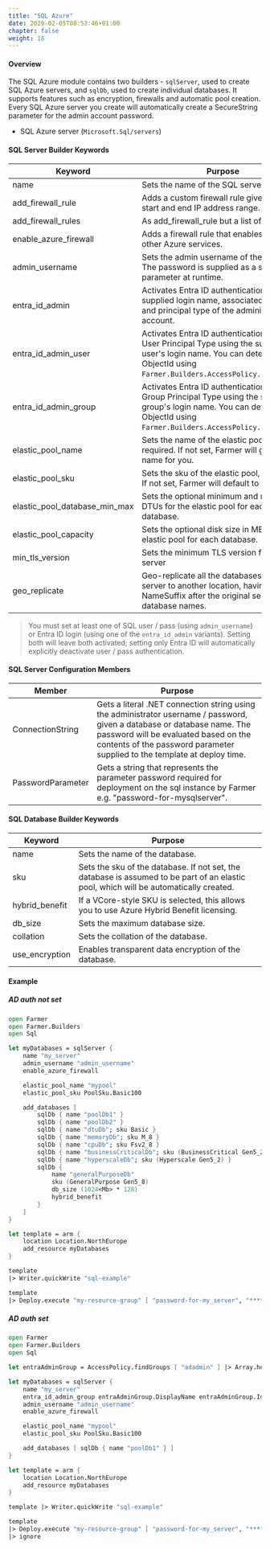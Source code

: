 ```yaml
---
title: "SQL Azure"
date: 2020-02-05T08:53:46+01:00
chapter: false
weight: 18
---
```


#### Overview
The SQL Azure module contains two builders - `sqlServer`, used to create SQL Azure servers, and `sqlDb`, used to create individual databases. It supports features such as encryption, firewalls and automatic pool creation. Every SQL Azure server you create will automatically create a SecureString parameter for the admin account password.

* SQL Azure server (`Microsoft.Sql/servers`)

#### SQL Server Builder Keywords
| Keyword | Purpose |
|-|---------------------------------------------------------------------------------------------------------------------------------|
| name | Sets the name of the SQL server. |
| add_firewall_rule | Adds a custom firewall rule given a name, start and end IP address range. |
| add_firewall_rules | As add_firewall_rule but a list of rules |
| enable_azure_firewall | Adds a firewall rule that enables access to other Azure services. |
| admin_username | Sets the admin username of the server. The password is supplied as a secret parameter at runtime. |
| entra_id_admin | Activates Entra ID authentication using the supplied login name, associated objectId and principal type of the administrator account. |
| entra_id_admin_user | Activates Entra ID authentication for the User Principal Type using the supplied user's login name. You can determine the ObjectId using `Farmer.Builders.AccessPolicy.findUsers`. |
| entra_id_admin_group | Activates Entra ID authentication for the Group Principal Type using the supplied group's login name. You can determine the ObjectId using `Farmer.Builders.AccessPolicy.findGroups`. |
| elastic_pool_name | Sets the name of the elastic pool, if required. If not set, Farmer will generate a name for you. |
| elastic_pool_sku | Sets the sku of the elastic pool, if required. If not set, Farmer will default to Basic 50. |
| elastic_pool_database_min_max | Sets the optional minimum and maximum DTUs for the elastic pool for each database. |
| elastic_pool_capacity | Sets the optional disk size in MB for the elastic pool for each database. |
| min_tls_version | Sets the minimum TLS version for the SQL server |
| geo_replicate | Geo-replicate all the databases in this server to another location, having NameSuffix after the original server and database names. |

> You must set at least one of SQL user / pass (using `admin_username`) or Entra ID login (using one of the `entra_id_admin` variants).
> Setting both will leave both activated; setting only Entra ID will automatically explicitly deactivate user / pass authentication.

#### SQL Server Configuration Members
| Member | Purpose |
|-|-|
| ConnectionString | Gets a literal .NET connection string using the administrator username / password, given a database or database name. The password will be evaluated based on the contents of the password parameter supplied to the template at deploy time. |
| PasswordParameter | Gets a string that represents the parameter password required for deployment on the sql instance by Farmer e.g. "password-for-mysqlserver".

#### SQL Database Builder Keywords

| Keyword | Purpose |
|-|-|
| name | Sets the name of the database. |
| sku | Sets the sku of the database. If not set, the database is assumed to be part of an elastic pool, which will be automatically created. |
| hybrid_benefit | If a VCore-style SKU is selected, this allows you to use Azure Hybrid Benefit licensing. |
| db_size | Sets the maximum database size. |
| collation | Sets the collation of the database. |
| use_encryption | Enables transparent data encryption of the database. |

#### Example

##### AD auth not set
```fsharp
open Farmer
open Farmer.Builders
open Sql

let myDatabases = sqlServer {
    name "my_server"
    admin_username "admin_username"
    enable_azure_firewall

    elastic_pool_name "mypool"
    elastic_pool_sku PoolSku.Basic100

    add_databases [
        sqlDb { name "poolDb1" }
        sqlDb { name "poolDb2" }
        sqlDb { name "dtuDb"; sku Basic }
        sqlDb { name "memoryDb"; sku M_8 }
        sqlDb { name "cpuDb"; sku Fsv2_8 }
        sqlDb { name "businessCriticalDb"; sku (BusinessCritical Gen5_2) }
        sqlDb { name "hyperscaleDb"; sku (Hyperscale Gen5_2) }
        sqlDb {
            name "generalPurposeDb"
            sku (GeneralPurpose Gen5_8)
            db_size (1024<Mb> * 128)
            hybrid_benefit
        }
    ]
}

let template = arm {
    location Location.NorthEurope
    add_resource myDatabases
}

template
|> Writer.quickWrite "sql-example"

template
|> Deploy.execute "my-resource-group" [ "password-for-my_server", "*****" ]
```

##### AD auth set
```fsharp
open Farmer
open Farmer.Builders
open Sql

let entraAdminGroup = AccessPolicy.findGroups [ "adadmin" ] |> Array.head

let myDatabases = sqlServer {
    name "my_server"
    entra_id_admin_group entraAdminGroup.DisplayName entraAdminGroup.Id
    admin_username "admin_username"
    enable_azure_firewall

    elastic_pool_name "mypool"
    elastic_pool_sku PoolSku.Basic100

    add_databases [ sqlDb { name "poolDb1" } ]
}

let template = arm {
    location Location.NorthEurope
    add_resource myDatabases
}

template |> Writer.quickWrite "sql-example"

template
|> Deploy.execute "my-resource-group" [ "password-for-my_server", "*****" ]
|> ignore
```

